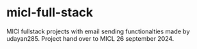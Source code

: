 # micl-full-stack
MICl fullstack projects with email sending functionalties made by udayan285.
Project hand over to MICL 26 september 2024.
